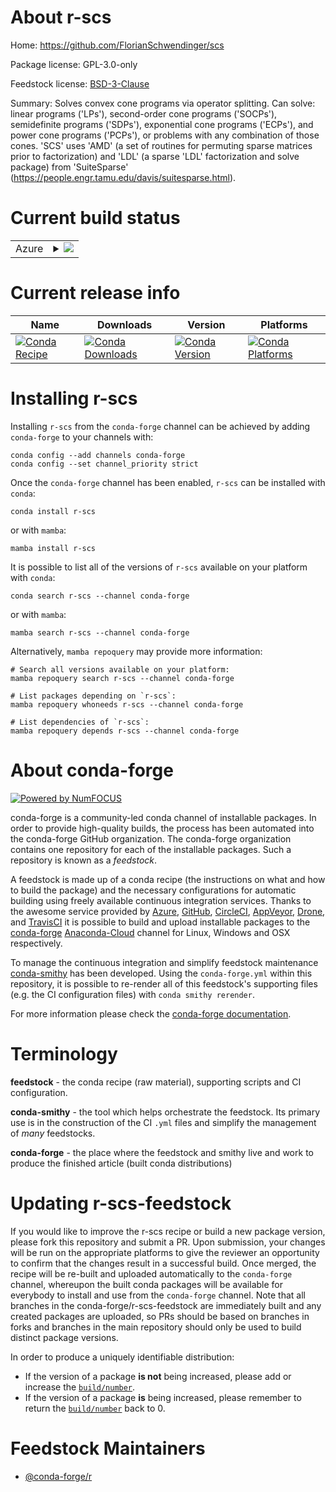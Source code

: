 About r-scs
===========

Home: https://github.com/FlorianSchwendinger/scs

Package license: GPL-3.0-only

Feedstock license: [BSD-3-Clause](https://github.com/conda-forge/r-scs-feedstock/blob/main/LICENSE.txt)

Summary: Solves convex cone programs via operator splitting. Can solve: linear programs ('LPs'), second-order cone programs ('SOCPs'), semidefinite programs ('SDPs'), exponential cone programs ('ECPs'), and power cone programs ('PCPs'), or problems with any combination of those cones. 'SCS' uses 'AMD' (a set of routines for permuting sparse matrices prior to factorization) and 'LDL' (a sparse 'LDL' factorization and solve package) from 'SuiteSparse' (<https://people.engr.tamu.edu/davis/suitesparse.html>).

Current build status
====================


<table>
    
  <tr>
    <td>Azure</td>
    <td>
      <details>
        <summary>
          <a href="https://dev.azure.com/conda-forge/feedstock-builds/_build/latest?definitionId=14632&branchName=main">
            <img src="https://dev.azure.com/conda-forge/feedstock-builds/_apis/build/status/r-scs-feedstock?branchName=main">
          </a>
        </summary>
        <table>
          <thead><tr><th>Variant</th><th>Status</th></tr></thead>
          <tbody><tr>
              <td>linux_64_r_base4.1</td>
              <td>
                <a href="https://dev.azure.com/conda-forge/feedstock-builds/_build/latest?definitionId=14632&branchName=main">
                  <img src="https://dev.azure.com/conda-forge/feedstock-builds/_apis/build/status/r-scs-feedstock?branchName=main&jobName=linux&configuration=linux_64_r_base4.1" alt="variant">
                </a>
              </td>
            </tr><tr>
              <td>linux_64_r_base4.2</td>
              <td>
                <a href="https://dev.azure.com/conda-forge/feedstock-builds/_build/latest?definitionId=14632&branchName=main">
                  <img src="https://dev.azure.com/conda-forge/feedstock-builds/_apis/build/status/r-scs-feedstock?branchName=main&jobName=linux&configuration=linux_64_r_base4.2" alt="variant">
                </a>
              </td>
            </tr><tr>
              <td>osx_64_r_base4.1</td>
              <td>
                <a href="https://dev.azure.com/conda-forge/feedstock-builds/_build/latest?definitionId=14632&branchName=main">
                  <img src="https://dev.azure.com/conda-forge/feedstock-builds/_apis/build/status/r-scs-feedstock?branchName=main&jobName=osx&configuration=osx_64_r_base4.1" alt="variant">
                </a>
              </td>
            </tr><tr>
              <td>osx_64_r_base4.2</td>
              <td>
                <a href="https://dev.azure.com/conda-forge/feedstock-builds/_build/latest?definitionId=14632&branchName=main">
                  <img src="https://dev.azure.com/conda-forge/feedstock-builds/_apis/build/status/r-scs-feedstock?branchName=main&jobName=osx&configuration=osx_64_r_base4.2" alt="variant">
                </a>
              </td>
            </tr><tr>
              <td>win_64</td>
              <td>
                <a href="https://dev.azure.com/conda-forge/feedstock-builds/_build/latest?definitionId=14632&branchName=main">
                  <img src="https://dev.azure.com/conda-forge/feedstock-builds/_apis/build/status/r-scs-feedstock?branchName=main&jobName=win&configuration=win_64_" alt="variant">
                </a>
              </td>
            </tr>
          </tbody>
        </table>
      </details>
    </td>
  </tr>
</table>

Current release info
====================

| Name | Downloads | Version | Platforms |
| --- | --- | --- | --- |
| [![Conda Recipe](https://img.shields.io/badge/recipe-r--scs-green.svg)](https://anaconda.org/conda-forge/r-scs) | [![Conda Downloads](https://img.shields.io/conda/dn/conda-forge/r-scs.svg)](https://anaconda.org/conda-forge/r-scs) | [![Conda Version](https://img.shields.io/conda/vn/conda-forge/r-scs.svg)](https://anaconda.org/conda-forge/r-scs) | [![Conda Platforms](https://img.shields.io/conda/pn/conda-forge/r-scs.svg)](https://anaconda.org/conda-forge/r-scs) |

Installing r-scs
================

Installing `r-scs` from the `conda-forge` channel can be achieved by adding `conda-forge` to your channels with:

```
conda config --add channels conda-forge
conda config --set channel_priority strict
```

Once the `conda-forge` channel has been enabled, `r-scs` can be installed with `conda`:

```
conda install r-scs
```

or with `mamba`:

```
mamba install r-scs
```

It is possible to list all of the versions of `r-scs` available on your platform with `conda`:

```
conda search r-scs --channel conda-forge
```

or with `mamba`:

```
mamba search r-scs --channel conda-forge
```

Alternatively, `mamba repoquery` may provide more information:

```
# Search all versions available on your platform:
mamba repoquery search r-scs --channel conda-forge

# List packages depending on `r-scs`:
mamba repoquery whoneeds r-scs --channel conda-forge

# List dependencies of `r-scs`:
mamba repoquery depends r-scs --channel conda-forge
```


About conda-forge
=================

[![Powered by
NumFOCUS](https://img.shields.io/badge/powered%20by-NumFOCUS-orange.svg?style=flat&colorA=E1523D&colorB=007D8A)](https://numfocus.org)

conda-forge is a community-led conda channel of installable packages.
In order to provide high-quality builds, the process has been automated into the
conda-forge GitHub organization. The conda-forge organization contains one repository
for each of the installable packages. Such a repository is known as a *feedstock*.

A feedstock is made up of a conda recipe (the instructions on what and how to build
the package) and the necessary configurations for automatic building using freely
available continuous integration services. Thanks to the awesome service provided by
[Azure](https://azure.microsoft.com/en-us/services/devops/), [GitHub](https://github.com/),
[CircleCI](https://circleci.com/), [AppVeyor](https://www.appveyor.com/),
[Drone](https://cloud.drone.io/welcome), and [TravisCI](https://travis-ci.com/)
it is possible to build and upload installable packages to the
[conda-forge](https://anaconda.org/conda-forge) [Anaconda-Cloud](https://anaconda.org/)
channel for Linux, Windows and OSX respectively.

To manage the continuous integration and simplify feedstock maintenance
[conda-smithy](https://github.com/conda-forge/conda-smithy) has been developed.
Using the ``conda-forge.yml`` within this repository, it is possible to re-render all of
this feedstock's supporting files (e.g. the CI configuration files) with ``conda smithy rerender``.

For more information please check the [conda-forge documentation](https://conda-forge.org/docs/).

Terminology
===========

**feedstock** - the conda recipe (raw material), supporting scripts and CI configuration.

**conda-smithy** - the tool which helps orchestrate the feedstock.
                   Its primary use is in the construction of the CI ``.yml`` files
                   and simplify the management of *many* feedstocks.

**conda-forge** - the place where the feedstock and smithy live and work to
                  produce the finished article (built conda distributions)


Updating r-scs-feedstock
========================

If you would like to improve the r-scs recipe or build a new
package version, please fork this repository and submit a PR. Upon submission,
your changes will be run on the appropriate platforms to give the reviewer an
opportunity to confirm that the changes result in a successful build. Once
merged, the recipe will be re-built and uploaded automatically to the
`conda-forge` channel, whereupon the built conda packages will be available for
everybody to install and use from the `conda-forge` channel.
Note that all branches in the conda-forge/r-scs-feedstock are
immediately built and any created packages are uploaded, so PRs should be based
on branches in forks and branches in the main repository should only be used to
build distinct package versions.

In order to produce a uniquely identifiable distribution:
 * If the version of a package **is not** being increased, please add or increase
   the [``build/number``](https://docs.conda.io/projects/conda-build/en/latest/resources/define-metadata.html#build-number-and-string).
 * If the version of a package **is** being increased, please remember to return
   the [``build/number``](https://docs.conda.io/projects/conda-build/en/latest/resources/define-metadata.html#build-number-and-string)
   back to 0.

Feedstock Maintainers
=====================

* [@conda-forge/r](https://github.com/conda-forge/r/)

